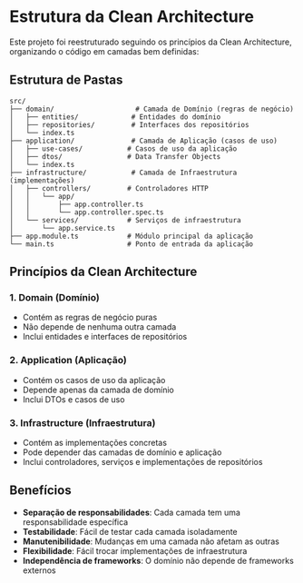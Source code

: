 # Estrutura da Clean Architecture

Este projeto foi reestruturado seguindo os princípios da Clean Architecture, organizando o código em camadas bem definidas:

## Estrutura de Pastas

```
src/
├── domain/                    # Camada de Domínio (regras de negócio)
│   ├── entities/             # Entidades do domínio
│   ├── repositories/         # Interfaces dos repositórios
│   └── index.ts
├── application/              # Camada de Aplicação (casos de uso)
│   ├── use-cases/           # Casos de uso da aplicação
│   ├── dtos/                # Data Transfer Objects
│   └── index.ts
├── infrastructure/           # Camada de Infraestrutura (implementações)
│   ├── controllers/         # Controladores HTTP
│   │   └── app/
│   │       ├── app.controller.ts
│   │       └── app.controller.spec.ts
│   └── services/            # Serviços de infraestrutura
│       └── app.service.ts
├── app.module.ts            # Módulo principal da aplicação
└── main.ts                  # Ponto de entrada da aplicação
```

## Princípios da Clean Architecture

### 1. **Domain** (Domínio)
- Contém as regras de negócio puras
- Não depende de nenhuma outra camada
- Inclui entidades e interfaces de repositórios

### 2. **Application** (Aplicação)
- Contém os casos de uso da aplicação
- Depende apenas da camada de domínio
- Inclui DTOs e casos de uso

### 3. **Infrastructure** (Infraestrutura)
- Contém as implementações concretas
- Pode depender das camadas de domínio e aplicação
- Inclui controladores, serviços e implementações de repositórios

## Benefícios

- **Separação de responsabilidades**: Cada camada tem uma responsabilidade específica
- **Testabilidade**: Fácil de testar cada camada isoladamente
- **Manutenibilidade**: Mudanças em uma camada não afetam as outras
- **Flexibilidade**: Fácil trocar implementações de infraestrutura
- **Independência de frameworks**: O domínio não depende de frameworks externos
